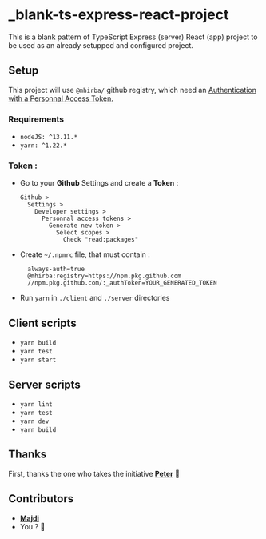 # \_blank-ts-express-react-project

This is a blank pattern of TypeScript Express (server) React (app) project to be used as an already setupped and configured project.

## Setup

This project will use `@mhirba/` github registry, which need an [Authentication with a Personnal Access Token.](https://help.github.com/en/packages/using-github-packages-with-your-projects-ecosystem/configuring-npm-for-use-with-github-packages)

### Requirements
- `nodeJS: ^13.11.*`
- `yarn: ^1.22.*`

### Token :
  - Go to your **Github** Settings and create a **Token** :
    ```
    Github >
      Settings >
        Developer settings >
          Personnal access tokens >
            Generate new token >
              Select scopes >
                Check "read:packages"
    ```
  - Create `~/.npmrc` file, that must contain :
    ```
      always-auth=true
      @mhirba:registry=https://npm.pkg.github.com
      //npm.pkg.github.com/:_authToken=YOUR_GENERATED_TOKEN
    ```
  - Run `yarn` in `./client` and `./server` directories

## Client scripts

- `yarn build`
- `yarn test`
- `yarn start`

## Server scripts

- `yarn lint`
- `yarn test`
- `yarn dev`
- `yarn build`

## Thanks

First, thanks the one who takes the initiative [**Peter**](https://github.com/Seedockh/) 🖖

## Contributors

- [**Majdi**](https://github.com/majdi/)
- You ? 💪
